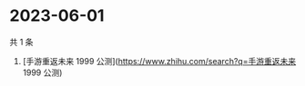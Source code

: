 # 2023-06-01

共 1 条

<!-- BEGIN -->
<!-- 最后更新时间 Thu Jun 01 2023 03:09:14 GMT+0800 (China Standard Time) -->

1. [手游重返未来 1999 公测](https://www.zhihu.com/search?q=手游重返未来 1999
   公测)

<!-- END -->
